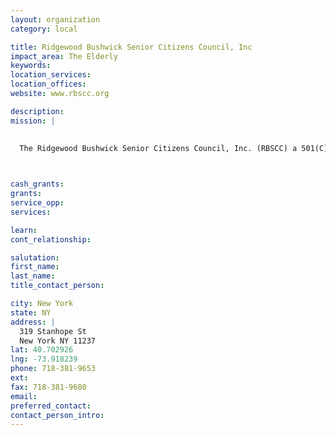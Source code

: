 ```yaml
---
layout: organization
category: local

title: Ridgewood Bushwick Senior Citizens Council, Inc
impact_area: The Elderly
keywords: 
location_services: 
location_offices: 
website: www.rbscc.org

description: 
mission: |
  

  The Ridgewood Bushwick Senior Citizens Council, Inc. (RBSCC) a 501(C)(3) non-profit was founded in 1973 as a senior service provider in the Ridgewood and Bushwick communities. In the years that have elapsed, RBSCC has grown tremendously and its mission has extended far beyond that of its early years. Today, our agency provides a vast array of social services to residents of all ages within the Bushwick, Williamsburg, Greenpoint, Ridgewood, Glendale, and surrounding communities.

  

cash_grants: 
grants: 
service_opp: 
services: 

learn: 
cont_relationship: 

salutation: 
first_name: 
last_name: 
title_contact_person: 

city: New York
state: NY
address: |
  319 Stanhope St  
  New York NY 11237
lat: 40.702926
lng: -73.918239
phone: 718-381-9653
ext: 
fax: 718-381-9680
email: 
preferred_contact: 
contact_person_intro: 
---
```

